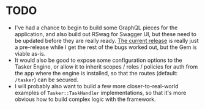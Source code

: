 # TODO

* I've had a chance to begin to build some GraphQL pieces for the application, and also build out RSwag for Swagger UI, but these need to be updated before they are really ready. [The current release](https://github.com/jcoletaylor/tasker/releases/tag/v0.1.1) is really just a pre-release while I get the rest of the bugs worked out, but the Gem is viable as-is.
* It would also be good to expose some configuration options to the Tasker Engine, or allow it to inherit scopes / roles / policies for auth from the app where the engine is installed, so that the routes (default: `/tasker`) can be secured.
* I will probably also want to build a few more closer-to-real-world examples of `Tasker::TaskHandler` implementations, so that it's more obvious how to build complex logic with the framework.

